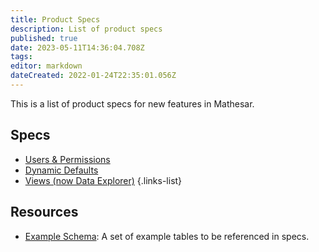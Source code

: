 ```yaml
---
title: Product Specs
description: List of product specs
published: true
date: 2023-05-11T14:36:04.708Z
tags: 
editor: markdown
dateCreated: 2022-01-24T22:35:01.056Z
---
```


This is a list of product specs for new features in Mathesar.

## Specs
- [Users & Permissions](/product/specs/users-permissions)
- [Dynamic Defaults](/en/product/specs/dynamic-defaults-proto)
- [Views (now Data Explorer)](/product/specs/2022-01-views)
{.links-list}

## Resources
- [Example Schema](/en/product/specs/example-schema): A set of example tables to be referenced in specs.
